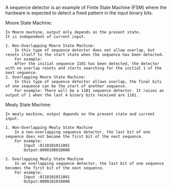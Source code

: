 A sequence detector is an example of Finite State Machine (FSM) where the hardware is expected to detect a fixed pattern in the input binary bits.

Moore State Machine:

    In Moore machine, output only depends on the present state. 
    It is independent of current input.

    1. Non-Overlapping Moore State Machine:  
        In this type of sequence detector does not allow overlap, but resets itself to the start state when the sequence has been detected.
        For example:
        After the initial sequence 1101 has been detected, the detector with no overlap resets and starts searching for the initial 1 of the next sequence.
    2. Overlapping Moore State Machine:  
        In this type of sequence detector allows overlap, the final bits of one sequence can be the start of another sequence.
        For example: There will be a 1101 sequence detector. It raises an output of 1 when the last 4 binary bits received are 1101.

Mealy State Machine: 
    
    In mealy machine, output depends on the present state and current input. 

    1. Non-Overlapping Mealy State Machine 
        In a non-overlapping sequence detector, the last bit of one sequence does not become the first bit of the next sequence.    
        For example: 
            Input :0110101011001 
            Output:0000100010000

    2. Overlapping Mealy State Machine 
        In an overlapping sequence detector, the last bit of one sequence becomes the first bit of the next sequence.
        For example: 
            Input :0110101011001 
            Output:0000101010000
